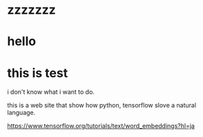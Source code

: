 # zzzzzzz
# hello
# this is test
i don't know what i want to do.

this is a web site that show how python, tensorflow slove a natural language.

https://www.tensorflow.org/tutorials/text/word_embeddings?hl=ja
